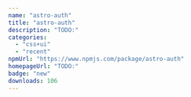 ```yaml
---
name: "astro-auth"
title: "astro-auth"
description: "TODO:"
categories:
  - "css+ui"
  - "recent"
npmUrl: "https://www.npmjs.com/package/astro-auth"
homepageUrl: "TODO:"
badge: "new"
downloads: 106
---
```

